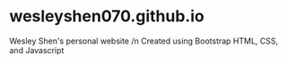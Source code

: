 # wesleyshen070.github.io
Wesley Shen's personal website /n
Created using Bootstrap HTML, CSS, and Javascript

